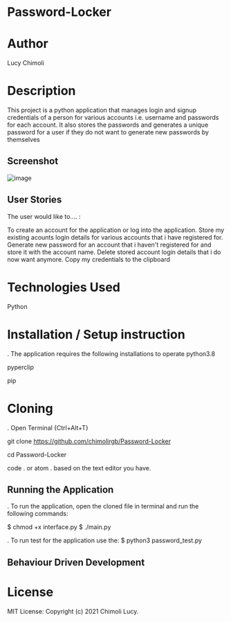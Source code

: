 # Password-Locker

# Author
Lucy Chimoli

# Description
This project is a python application that manages login and signup credentials of a person for various accounts i.e. username and passwords for each account. It also stores the passwords and generates a unique password for a user if they do not want to generate new passwords by themselves

## Screenshot
![image](https://user-images.githubusercontent.com/79521837/120148313-b224cc80-c1f0-11eb-8276-a295c0d22c97.png)

## User Stories
The user would like to.... :

To create an account for the application or log into the application.
Store my existing acounts login details for various accounts that i have registered for.
Generate new password for an account that i haven't registered for and store it with the account name.
Delete stored account login details that i do now want anymore.
Copy my credentials to the clipboard

# Technologies Used
Python


# Installation / Setup instruction
. The application requires the following installations to operate
python3.8

pyperclip

pip
# Cloning
. Open Terminal {Ctrl+Alt+T}

git clone https://github.com/chimolirgb/Password-Locker

cd Password-Locker

code . or atom . based on the text editor you have.

## Running the Application
. To run the application, open the cloned file in terminal and run the following commands:

$ chmod +x interface.py
  $ ./main.py

  . To run test for the application use the:
  $ python3 password_test.py

  ## Behaviour Driven Development


# License
MIT License:
Copyright (c) 2021 Chimoli Lucy.
